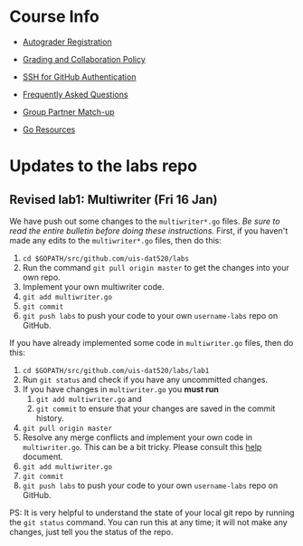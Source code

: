# Course Info

* [Autograder Registration](https://github.com/uis-dat520/course-info/blob/master/autograder-registration.md)

* [Grading and Collaboration Policy](http://github.com/uis-dat520/course-info/blob/master/policy.md)

* [SSH for GitHub Authentication](http://github.com/uis-dat520/course-info/blob/master/github-ssh.md)

* [Frequently Asked Questions](http://github.com/uis-dat520/course-info/blob/master/FAQ.md)

* [Group Partner Match-up](http://github.com/uis-dat520/course-info/blob/master/group-partner-hunt.md)

* [Go Resources](http://github.com/uis-dat520/course-info/blob/master/go-resources.md)

# Updates to the labs repo

## Revised lab1: Multiwriter (Fri 16 Jan)

We have push out some changes to the `multiwriter*.go` files. *Be sure to read the entire bulletin before doing these instructions.* First, if you haven't made any edits to the `multiwriter*.go` files, then do this:

1. `cd $GOPATH/src/github.com/uis-dat520/labs`
2. Run the command `git pull origin master` to get the changes into your own repo.
3. Implement your own multiwriter code.
4. `git add multiwriter.go`
5. `git commit`
6. `git push labs` to push your code to your own `username-labs` repo on GitHub.

If you have already implemented some code in `multiwriter.go` files, then do this:

1. `cd $GOPATH/src/github.com/uis-dat520/labs/lab1`
2. Run `git status` and check if you have any uncommitted changes.
3. If you have changes in `multiwriter.go` you **must run**
   1. `git add multiwriter.go` and
   2. `git commit` to ensure that your changes are saved in the commit history.
4. `git pull origin master`
5. Resolve any merge conflicts and implement your own code in `multiwriter.go`. This can be a bit tricky. Please consult this [help](https://help.github.com/articles/resolving-a-merge-conflict-from-the-command-line/) document.
6. `git add multiwriter.go`
7. `git commit`
8. `git push labs` to push your code to your own `username-labs` repo on GitHub.

PS: It is very helpful to understand the state of your local git repo by running the `git status` command. You can run this at any time; it will not make any changes, just tell you the status of the repo.


